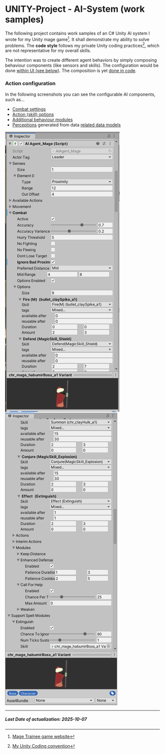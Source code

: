 # UNITY-Project - AI-System (work samples)

The following project contains work samples of an C# Unity AI system I wrote for my Unity mage game[^1].
It shall demonstrate my ability to solve problems. The **code style** follows my private Unity coding practices[^2], which are not representative for my overall skills.

The intention was to create different agent behaviors by simply composing behaviour components (like sensors and skills).
The configuration would be done [within UI (see below)](#action-configuration). The composition is yet [done in code](./Source/Agents/Citizen/AIAgent_CartAnimal.cs).

<a name="action-configuration"></a>
### Action configuration

In the following screenshots you can see the configurable AI components, such as...

- [Combat settings](./Source/Data/AICombatSettings.cs)
- [Action (skill) options](./Source/Data/AIActionOption.cs)
- [Additional behaviour modules](./Source/Data/Modules)
- [Perceptions](./Source/Perception/ProximityPerception.cs) generated from data [related data models](./Source/Data/PerceptionData.cs)

![Image 1](./Images/AgentConfiguration_Mage_1.png)
![Image 2](./Images/AgentConfiguration_Mage_2.png)

---- 
##### Last Date of actualization: 2025-10-07

[^1]: [Mage Trainee game website](https://spiele-oder-so.de/mage-game.html)
[^2]: [My Unity Coding convention](https://github.com/YvesScherdin/work-samples/tree/main/CSharp/Unity)